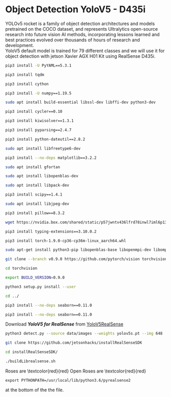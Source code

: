 # Object Detection YoloV5 - D435i
YOLOv5 rocket is a family of object detection architectures and models pretrained on the COCO dataset, and represents Ultralytics open-source research into future vision AI methods, incorporating lessons learned and best practices evolved over thousands of hours of research and development.</br>
YoloV5 default model is trained for 79 different classes and we will use it for object detection with jetson Xavier AGX H01 Kit using RealSense D435i.</br>

```bash
pip3 install -U PyYAML==5.3.1
```

```bash
pip3 install tqdm
```

```bash
pip3 install cython
```

```bash
pip3 install -U numpy==1.19.5
```

```bash
sudo apt install build-essential libssl-dev libffi-dev python3-dev
```

```bash
pip3 install cycler==0.10
```

```bash
pip3 install kiwisolver==1.3.1
```

```bash
pip3 install pyparsing==2.4.7
```

```bash
pip3 install python-dateutil==2.8.2
```

```bash
sudo apt install libfreetype6-dev
```

```bash
pip3 install --no-deps matplotlib==3.2.2
```

```bash
sudo apt install gfortan
```

```bash
sudo apt install libopenblas-dev
```

```bash
sudo apt install libpack-dev
```

```bash
pip3 install scipy==1.4.1
```

```bash
sudo apt install libjpeg-dev
```

```bash
pip3 install pillow==8.3.2
```

```bash
wget https://nvidia.box.com/shared/static/p57jwntv436lfrd78inwl7iml6p13fzh.whl -O https://nvidia.box.com/shared/static/h1z9sw4bb1ybi0rm3tu8qdj8hs05ljbm.whl
```

```bash
pip3 install typing-extensions==3.10.0.2
```

```bash
pip3 install torch-1.9.0-cp36-cp36m-linux_aarch64.whl
```

```bash
sudo apt-get install python3-pip libopenblas-base libopenmpi-dev libomp-dev
```

```bash
git clone --branch v0.9.0 https://github.com/pytorch/vision torchvision
```

```bash
cd torchvision
```

```bash
export BUILD_VERSION=0.9.0
```

```bash
python3 setup.py install --user

```

```bash
cd ../

```

```bash
pip3 install --no-deps seaborn==0.11.0
```

```bash
pip3 install --no-deps seaborn==0.11.0
```

Download ___YoloV5 for RealSense___ from [YoloV5RealSense](https://drive.google.com/drive/folders/16Bqbsb9a1tRlVe3Zy7vM7_OBRQy4t1pg?usp=sharing)


```bash
python3 detect.py --source data/images --weights yolov5s.pt --img 648
```

```bash
git clone https://github.com/jetsonhacks/installRealSenseSDK
```

```bash
cd installRealSenseSDK/
```

```bash
./buildLibrealsense.sh
```
Roses are \textcolor{red}{red}
Open Roses are \textcolor{red}{red}
```
export PYTHONPATH=/usr/local/lib/python3.6/pyrealsense2
```
at the bottom of the the file.

